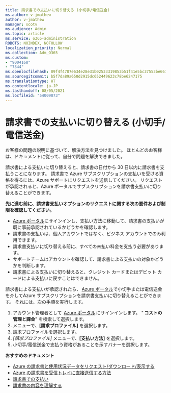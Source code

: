 ```yaml
---
title: 請求書での支払いに切り替える (小切手/電信送金)
ms.author: v-jmathew
author: v-jmathew
manager: scotv
ms.audience: Admin
ms.topic: article
ms.service: o365-administration
ROBOTS: NOINDEX, NOFOLLOW
localization_priority: Normal
ms.collection: Adm_O365
ms.custom:
- "9004168"
- "7344"
ms.openlocfilehash: 09f4f4787e634e28e31b02533319853b51f41e5bc37553be6615c2389063818c
ms.sourcegitcommit: b5f7da89a650d2915dc652449623c78be6247175
ms.translationtype: HT
ms.contentlocale: ja-JP
ms.lasthandoff: 08/05/2021
ms.locfileid: "54009073"
---
```

# <a name="switch-to-pay-by-invoice-checkwire-transfer"></a>請求書での支払いに切り替える (小切手/電信送金)

お客様の問題の説明に基づいて、解決方法を見つけました。 ほとんどのお客様は、ドキュメントに従って、自分で問題を解決できました。

請求書による支払いに切り替えると、請求書の日付から 30 日以内に請求書を支払うことになります。 請求書で Azure サブスクリプションの支払いを受ける資格を得るには、Azure サポートにリクエストを送信してください。 リクエストが承認されると、Azure ポータルでサブスクリプションを請求書支払いに切り替えることができます。

**先に進む前に、請求書支払いオプションのリクエストに関する次の要件および制限を確認してください。**

- [Azure ポータル](https://portal.azure.com/)にサインインし、支払い方法に移動して、請求書の支払いが既に事前承認されているかどうかを確認します。
- 請求書の支払いは、個人アカウントではなく、ビジネス アカウントでのみ利用できます。
- 請求書支払いに切り替える前に、すべての未払い料金を支払う必要があります。
- サポートチームはアカウントを確認して、請求書による支払いの対象かどうかを判断します。
- 請求書による支払いに切り替えると、クレジット カードまたはデビット カードによる支払いに戻すことはできません。

請求書による支払いが承認されたら、 [Azure ポータル](https://portal.azure.com/)で小切手または電信送金を介してAzure サブスクリプションを請求書支払いに切り替えることができます。
それには、次の手順を実行します。

1. アカウント管理者として  [Azure ポータル](https://portal.azure.com/) にサインインします。 " **コストの管理と課金**" を検索して選択します。
2. メニューで、**[請求プロファイル]** を選択します。
3. 請求プロファイルを選択します。
4. *[請求プロファイル]* メニューで、**[支払い方法]** を選択します。
5. 小切手/電信送金で支払う資格があることを示すバナーを選択します。

**おすすめのドキュメント**

- [Azure の請求書と使用状況データをリクエスト/ダウンロード/表示する](https://docs.microsoft.com/azure/billing/billing-download-azure-invoice-daily-usage-date)
- [Azure の請求書を受信トレイに直接送信する方法](https://docs.microsoft.com/azure/billing/billing-download-azure-invoice-daily-usage-date)
- [請求書での支払い](https://docs.microsoft.com/azure/billing/billing-how-to-pay-by-invoice)
- [請求書の内容を理解する](https://docs.microsoft.com/azure/billing/billing-understand-your-invoice)
